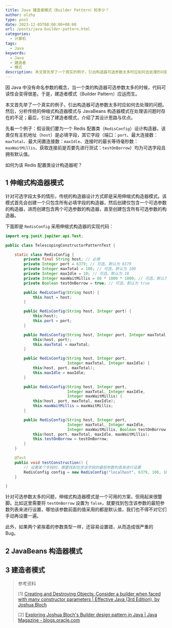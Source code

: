 ```yaml
---
title: Java 建造者模式（Builder Pattern）知多少？
author: olzhy
type: post
date: 2023-12-05T08:00:00+08:00
url: /posts/java-builder-pattern.html
categories:
  - 计算机
tags:
  - Java
keywords:
  - Java
  - 建造者
  - 模式
description: 本文首先举了一个真实的例子，引出构造器可选参数太多时应如何去处理的问题。然后，分析传统的伸缩式构造器模式与 JavaBeans 构造器模式在处理该问题时存在的不足；最后，引出了建造者模式，介绍了其设计思路与优点。
---
```


因 Java 中没有命名参数的概念，当一个类的构造器可选参数太多的时候，代码可读性会变得很差。于是，建造者模式（Builder Pattern）应运而生。

本文首先举了一个真实的例子，引出构造器可选参数太多时应如何去处理的问题。然后，分析传统的伸缩式构造器模式与 JavaBeans 构造器模式在处理该问题时存在的不足；最后，引出了建造者模式，介绍了其设计思路与优点。

先看一个例子：假设我们要为一个 Redis 配置类（`RedisConfig`）设计构造器，该类仅有主机地址（`host`）是必填字段，其它字段（端口：`port`、最大连接数：`maxTotal`、最大闲置连接数：`maxIdle`、连接时的最长等待毫秒数：`maxWaitMillis`、获取连接前是否要先进行测试：`testOnBorrow`）均为可选字段且拥有默认值。

如何为该 Redis 配置类设计构造器呢？

## 1 伸缩式构造器模式

针对可选字段太多的情形，传统的构造器设计方式即是采用伸缩式构造器模式。该模式首先会创建一个只包含所有必填字段的构造器，然后创建仅包含一个可选参数的构造器，进而创建包含两个可选参数的构造器，直至创建包含所有可选参数的构造器。

下面即是 `RedisConfig` 采用伸缩式构造器的实现代码：

```java
import org.junit.jupiter.api.Test;

public class TelescopingConstructorPatternTest {

    static class RedisConfig {
        private final String host; // 必填
        private Integer port = 6379; // 可选，默认为 6379
        private Integer maxTotal = 100; // 可选，默认为 100
        private Integer maxIdle = 10; // 可选，默认为 10
        private Integer maxWaitMillis = 60 * 1000 * 1000; // 可选，默认为 1 分钟
        private Boolean testOnBorrow = true; // 可选，默认为 true

        public RedisConfig(String host) {
            this.host = host;
        }

        public RedisConfig(String host, Integer port) {
            this(host);
            this.port = port;
        }

        public RedisConfig(String host, Integer port, Integer maxTotal) {
            this(host, port);
            this.maxTotal = maxTotal;
        }

        public RedisConfig(String host, Integer port,
                           Integer maxTotal, Integer maxIdle) {
            this(host, port, maxTotal);
            this.maxIdle = maxIdle;
        }

        public RedisConfig(String host, Integer port,
                           Integer maxTotal, Integer maxIdle,
                           Integer maxWaitMillis) {
            this(host, port, maxTotal, maxIdle);
            this.maxWaitMillis = maxWaitMillis;
        }

        public RedisConfig(String host, Integer port,
                           Integer maxTotal, Integer maxIdle,
                           Integer maxWaitMillis, Boolean testOnBorrow) {
            this(host, port, maxTotal, maxIdle, maxWaitMillis);
            this.testOnBorrow = testOnBorrow;
        }
    }

    @Test
    public void testConstruction() {
        // 设置某个字段时，需要找到包含该字段的最短参数列表来进行设置
        RedisConfig config = new RedisConfig("localhost", 6379, 100, 10, 60 * 1000 * 1000, false);
    }

}
```

针对可选参数太多的问题，伸缩式构造器模式是一个可用的方案，但用起来很蹩脚。比如这里需要将 `testOnBorrow` 设置为 `false`，就要找到包含该参数的最短参数列表来进行设置，哪怕该参数前面的值采用的都是默认值，我们也不得不对它们手动再设置一遍。

此外，如果两个紧挨着的参数类型一样，还容易设置错，从而造成很严重的 Bug。

## 2 JavaBeans 构造器模式

## 3 建造者模式

> 参考资料
>
> [1] [Creating and Destroying Objects: Consider a builder when faced with many constructor parameters | Effective Java (3rd Edition), by Joshua Bloch](https://www.oreilly.com/library/view/effective-java-3rd/9780134686097/)
>
> [2] [Exploring Joshua Bloch's Builder design pattern in Java | Java Magazine - blogs.oracle.com](https://blogs.oracle.com/javamagazine/post/exploring-joshua-blochs-builder-design-pattern-in-java)
